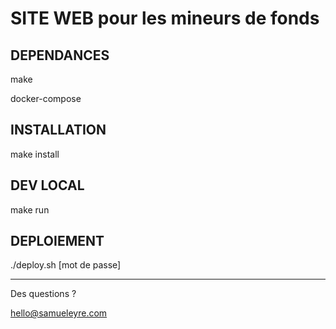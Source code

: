 # SITE WEB pour les mineurs de fonds

## DEPENDANCES

make

docker-compose


## INSTALLATION


make install


## DEV LOCAL

make run


## DEPLOIEMENT


./deploy.sh [mot de passe]


<hr>

Des questions ? 

hello@samueleyre.com

